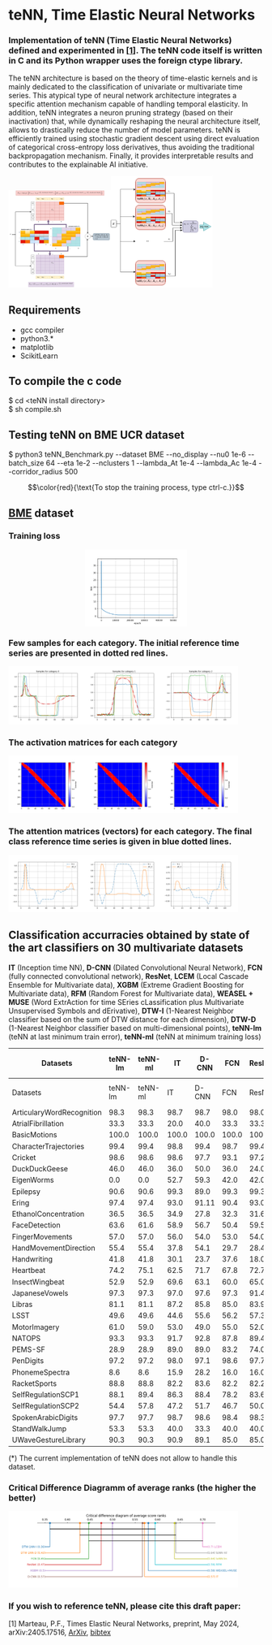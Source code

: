 # teNN, Time Elastic Neural Networks
### Implementation of teNN (Time Elastic Neural Networks) defined and experimented in \[[1](#1)\]. The teNN code itself is written in C and its Python wrapper uses the foreign ctype library.

The teNN architecture is based on the theory of time-elastic kernels and is mainly dedicated to the classification of univariate or multivariate time series. This atypical type of neural network architecture integrates a specific attention mechanism capable of handling temporal elasticity. In addition, teNN integrates a neuron pruning strategy (based on their inactivation) that, while dynamically reshaping the neural architecture itself, allows to drastically reduce the number of model parameters. teNN is efficiently trained using stochastic gradient descent using direct evaluation of categorical cross-entropy loss derivatives, thus avoiding the traditional backpropagation mechanism. Finally, it provides interpretable results and contributes to the explainable AI initiative.

<img src="figs/teNN-0.png" width="40%" height="40%"/><img src="figs/teNN.png" width="40%" height="40%"/>


## Requirements 
- gcc compiler
- python3.*
- matplotlib
- ScikitLearn

## To compile the c code
$ cd \<teNN install directory\>\
$ sh compile.sh


## Testing teNN on BME UCR dataset
$ python3  teNN_Benchmark.py --dataset BME --no_display --nu0 1e-6 --batch_size 64 --eta 1e-2 --nclusters 1 --lambda_At 1e-4 --lambda_Ac 1e-4 --corridor_radius 500

$$\color{red}{\text{To stop the training process, type ctrl-c.}}$$


## [BME](https://www.timeseriesclassification.com/description.php?Dataset=BME) dataset
### Training loss
<img src="figs/BME_loss.png" width="40%" height="40%" style="display: block; margin: 0 auto" />

### Few samples for each category. The initial reference time series are presented in dotted red lines.

<img src="figs/BME_0.png" width="30%" height="30%"/><img src="figs/BME_1.png" width="30%" height="30%"/><img src="figs/BME_2.png" width="30%" height="30%"/>

### The activation matrices for each category
<img src="figs/BME_Activation_0.png" width="30%" height="30%"/><img src="figs/BME_Activation_1.png" width="30%" height="30%"/><img src="figs/BME_Activation_2.png" width="30%" height="30%"/>

### The attention matrices (vectors) for each category. The final class reference time series is given in blue dotted lines.
<img src="figs/BMEAttention_d0_0.png" width="30%" height="30%"/><img src="figs/BMEAttention_d0_1.png" width="30%" height="30%"/><img src="figs/BMEAttention_d0_2.png" width="30%" height="30%"/>

## Classification accurracies obtained by state of the art classifiers on 30 multivariate datasets
**IT** (Inception time NN), **D-CNN** (Dilated Convolutional Neural Network), **FCN** (fully connected convolutional network), **ResNet**, **LCEM** (Local Cascade Ensemble for Multivariate data), **XGBM** (Extreme Gradient Boosting for Multivariate data), **RFM** (Random Forest for Multivariate data), **WEASEL + MUSE** (Word ExtrAction for time SEries cLassification plus Multivariate Unsupervised Symbols and dErivative), **DTW-I** (1-Nearest Neighbor classifier based on the sum of DTW distance for each dimension), **DTW-D** (1-Nearest Neighbor classifier based on multi-dimensional points), **teNN-lm** (teNN at last minimum train error), **teNN-ml** (teNN at minimum training loss)


|Datasets|teNN-lm|teNN-ml|IT|D-CNN|FCN|ResNet|LCEM|XGBM|RFM|WEASEL+MUSE|DTW-1NN-I|DTW-1NN-D|
|--- |--- |--- |--- |--- |--- |--- |--- |--- |--- |--- |--- |--- |
|Datasets|teNN-lm|teNN-ml|IT|D-CNN|FCN|ResNet|LCEM|XGBM|RFM|WEASEL+MUSE|DTW-1NN-I|DTW-1NN-D|
|ArticularyWordRecognition|98.3|98.3|98.7|98.7|98.0|98.0|99.3|99.0|99.0|99.3|98.0|98.7|
|AtrialFibrillation|33.3|33.3|20.0|40.0|33.3|33.3|46.7|40|33.3|26.7|26.7|20.0|
|BasicMotions|100.0|100.0|100.0|100.0|100.0|100.0|100.0|100.0|100.0|100.0|100.0|97.5|
|CharacterTrajectories|99.4|99.4|98.8|99.4|98.7|99.4|97.9|98.3|98.5|99.0|96.9|99.0|
|Cricket|98.6|98.6|98.6|97.7|93.1|97.2|98.6|97.2|98.6|98.6|98.6|100|
|DuckDuckGeese|46.0|46.0|36.0|50.0|36.0|24.0|37.5|40.0|40.0|57.5|55|60.0|
|EigenWorms|0.0|0.0|52.7|59.3|42.0|42.0|52.7|55|100|89.0|60.3|61.8|
|Epilepsy|90.6|90.6|99.3|89.0|99.3|99.3|98.6|97.8|98.6|99.3|97.8|96.4|
|Ering|97.4|97.4|93.0|91.11|90.4|93.0|20|13.3|13.3|13.3|13.3|13.3|
|EthanolConcentration|36.5|36.5|34.9|27.8|32.3|31.6|37.2|42.2|43.3|31.6|30.4|32.3|
|FaceDetection|63.6|61.6|58.9|56.7|50.4|59.5|61.4|62.9|61.4|54.5|51.3|52.9|
|FingerMovements|57.0|57.0|56.0|54.0|53.0|54.0|59.0|53.0|56.0|54.0|52.0|53.0|
|HandMovementDirection|55.4|55.4|37.8|54.1|29.7|28.4|64.9|54.1|50.0|37.8|30.6|23.1|
|Handwriting|41.8|41.8|30.1|23.7|37.6|18.0|28.7|26.7|26.7|53.1|50.9|60.7|
|Heartbeat|74.2|75.1|62.5|71.7|67.8|72.7|76.1|69.3|80.0|72.7|65.9|71.7|
|InsectWingbeat|52.9|52.9|69.6|63.1|60.0|65.0|22.8|23.7|22.4|12.8|12.8|0.|
|JapaneseVowels|97.3|97.3|97.0|97.6|97.3|91.4|97.8|96.8|97.0|97.8|95.9|94.9|
|Libras|81.1|81.1|87.2|85.8|85.0|83.9|77.2|76.7|78.3|89.4|89.4|87.2|
|LSST|49.6|49.6|44.6|55.6|56.2|57.3|65.2|63.3|61.2|62.8|57.5|55.1|
|MotorImagery|61.0|59.0|53.0|49.0|55.0|52.0|60.0|46.0|55.0|50.0|39.0|50.0|
|NATOPS|93.3|93.3|91.7|92.8|87.8|89.4|91.6|90.0|91.1|88.3|85.0|88.3|
|PEMS-SF|28.9|28.9|89.0|89.0|83.2|74.0|94.2|98.3|98.3|70.5|71.1|70.5|
|PenDigits|97.2|97.2|98.0|97.1|98.6|97.7|97.7|95.1|95.1|96.9|93.9|97.7|
|PhonemeSpectra|8.6|8.6|15.9|28.2|16.0|16.0|28.8|18.7|22.2|19.0|15.1|15.1|
|RacketSports|88.8|88.8|82.2|83.6|82.2|82.2|94.1|92.8|92.1|91.4|84.2|80.3|
|SelfRegulationSCP1|88.1|89.4|86.3|88.4|78.2|83.6|83.9|82.9|82.6|74.4|76.5|77.5|
|SelfRegulationSCP2|54.4|57.8|47.2|51.7|46.7|50.0|55.0|48.3|47.8|52.2|53.3|53.9|
|SpokenArabicDigits|97.7|97.7|98.7|98.6|98.4|98.3|97.3|97.0|96.8|98.2|96.0|96.3|
|StandWalkJump|53.3|53.3|40.0|33.3|40.0|40.0|40.0|33.3|46.7|33.3|33.3|20.0|
|UWaveGestureLibrary|90.3|90.3|90.9|89.1|85.0|85.0|89.7|89.4|90.0|90.3|86.9|90.3|

(*) The current implementation of teNN  does not allow to handle this dataset.

### Critical Difference Diagramm of average ranks (the higher the better)
<img src="figs/CriticalDifferenceDiagram.png" width="90%" height="30%"/>

### If you wish to reference teNN, please cite this draft paper:

<a name="1"></a>
[1] Marteau, P.F., Times Elastic Neural Networks, preprint, May 2024, arXiv:2405.17516, 
[ArXiv](https://arxiv.org/abs/2405.17516), 
[bibtex](https://github.com/pfmarteau/teNN/blob/main/bibtex/marteau2024.bib)
